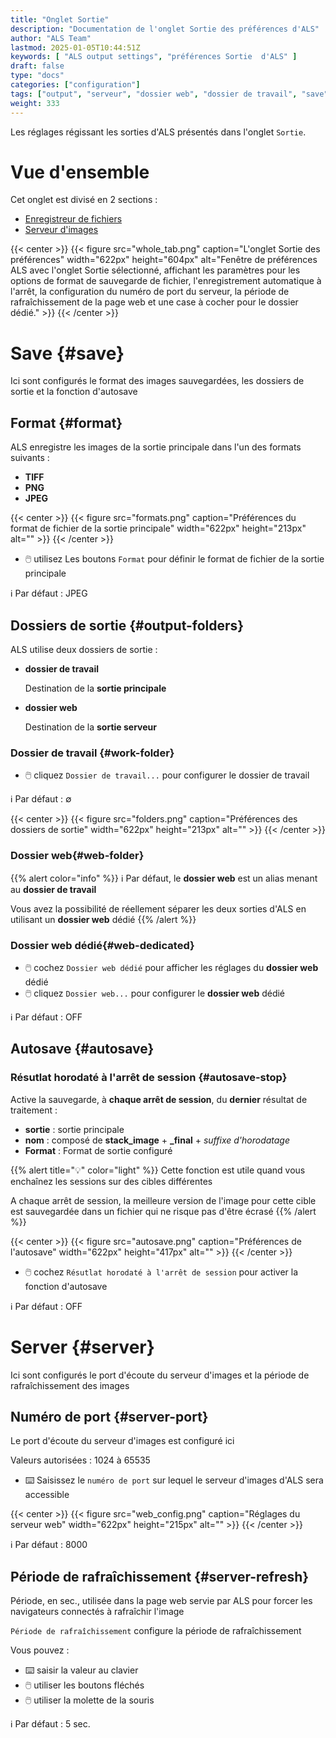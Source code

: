 ```yaml
---
title: "Onglet Sortie"
description: "Documentation de l'onglet Sortie des préférences d'ALS"
author: "ALS Team"
lastmod: 2025-01-05T10:44:51Z
keywords: [ "ALS output settings", "préférences Sortie  d'ALS" ]
draft: false
type: "docs"
categories: ["configuration"]
tags: ["output", "serveur", "dossier web", "dossier de travail", "save"]
weight: 333
---
```


Les réglages régissant les sorties d'ALS présentés dans l'onglet `Sortie`.

<div class="row">
<div class="col-md-4">

# Vue d'ensemble

Cet onglet est divisé en 2 sections :

- [Enregistreur de fichiers](#save)
- [Serveur d'images](#server)

</div>
<div class="col-md-8 d-flex align-items-center justify-content-center">
{{< center >}}
{{< figure src="whole_tab.png"
caption="L'onglet Sortie des préférences"
width="622px"
height="604px"
alt="Fenêtre de préférences ALS avec l'onglet Sortie sélectionné, affichant les paramètres pour les options de format de sauvegarde de fichier, l'enregistrement automatique à l'arrêt, la configuration du numéro de port du serveur, la période de rafraîchissement de la page web et une case à cocher pour le dossier dédié." >}}
{{< /center >}}

</div>
</div>

# Save {#save}

Ici sont configurés le format des images sauvegardées, les dossiers de sortie et la fonction d'autosave


## Format {#format}

ALS enregistre les images de la sortie principale dans l'un des formats suivants :
- **TIFF**
- **PNG**
- **JPEG**

{{< center >}}
{{< figure src="formats.png"
caption="Préférences du format de fichier de la sortie principale"
width="622px"
height="213px"
alt="" >}}
{{< /center >}}

- 🖱️ utilisez Les boutons `Format` pour définir le format de fichier de la sortie principale

ℹ️ Par défaut : JPEG

## Dossiers de sortie {#output-folders}

ALS utilise deux dossiers de sortie :
- **dossier de travail** 

  Destination de la **sortie principale**

- **dossier web**

  Destination de la **sortie serveur** 

### Dossier de travail {#work-folder}

- 🖱️ cliquez `Dossier de travail...` pour configurer le dossier de travail

ℹ️ Par défaut : ∅

{{< center >}}
{{< figure src="folders.png"
caption="Préférences des dossiers de sortie"
width="622px"
height="213px"
alt="" >}}
{{< /center >}}

### Dossier web{#web-folder}

{{% alert color="info" %}}
ℹ️ Par défaut, le **dossier web** est un alias menant au **dossier de travail**

Vous avez la possibilité de réellement séparer les deux sorties d'ALS en utilisant un **dossier web** dédié
{{% /alert %}}

### Dossier web dédié{#web-dedicated}

- 🖱️ cochez `Dossier web dédié` pour afficher les réglages du **dossier web** dédié
- 🖱️ cliquez `Dossier web...` pour configurer le **dossier web** dédié

ℹ️ Par défaut : OFF

## Autosave {#autosave}

### Résutlat horodaté à l'arrêt de session {#autosave-stop}

Active la sauvegarde, à **chaque arrêt de session**, du **dernier** résultat de traitement :

- **sortie** : sortie principale
- **nom** : composé de **stack_image** + **_final** + _suffixe d'horodatage_
- **Format** : Format de sortie configuré

{{% alert title="💡" color="light" %}}
Cette fonction est utile quand vous enchaînez les sessions sur des cibles différentes

A chaque arrêt de session, la meilleure version de l'image pour cette cible est sauvegardée dans un fichier qui
ne risque pas d'être écrasé
{{% /alert %}}

{{< center >}}
{{< figure src="autosave.png"
caption="Préférences de l'autosave"
width="622px"
height="417px"
alt="" >}}
{{< /center >}}

- 🖱️ cochez `Résutlat horodaté à l'arrêt de session` pour activer la fonction d'autosave

ℹ️ Par défaut : OFF

# Server {#server}

Ici sont configurés le port d'écoute du serveur d'images et la période de rafraîchissement des images

## Numéro de port {#server-port}

Le port d'écoute du serveur d'images est configuré ici

Valeurs autorisées : 1024 à 65535

- ⌨️ Saisissez le `numéro de port` sur lequel le serveur d'images d'ALS sera accessible

{{< center >}}
{{< figure src="web_config.png"
caption="Réglages du serveur web"
width="622px"
height="215px"
alt="" >}}
{{< /center >}}

ℹ️ Par défaut : 8000

## Période de rafraîchissement {#server-refresh}

Période, en sec., utilisée dans la page web servie par ALS pour forcer les navigateurs connectés à rafraîchir l'image

`Période de rafraîchissement` configure la période de rafraîchissement 

Vous pouvez :
- ⌨️ saisir la valeur au clavier
- 🖱️ utiliser les boutons fléchés
- 🖱️ utiliser la molette de la souris

ℹ️ Par défaut : 5 sec.
